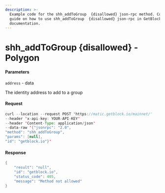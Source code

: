 ```yaml
---
description: >-
  Example code for the shh_addToGroup  {disallowed} json-rpc method. Сomplete
  guide on how to use shh_addToGroup  {disallowed} json-rpc in GetBlock.io Web3
  documentation.
---
```


# shh\_addToGroup {disallowed} - Polygon

#### Parameters

`address` - data

The identity address to add to a group

#### Request

```java
curl --location --request POST 'https://matic.getblock.io/mainnet/' 
--header 'x-api-key: YOUR-API-KEY' 
--header 'Content-Type: application/json' 
--data-raw '{"jsonrpc": "2.0",
"method": "shh_addToGroup",
"params": [null],
"id": "getblock.io"}'
```

#### Response

```java
{
    "result": "null",
    "id": "getblock.io",
    "status_code": 405,
    "message": "Method not allowed"
}
```
